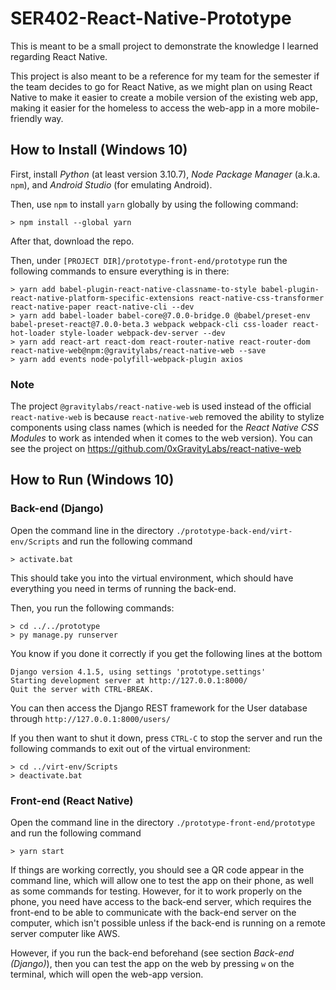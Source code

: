 # SER402-React-Native-Prototype
This is meant to be a small project to demonstrate the knowledge I learned regarding React Native.

This project is also meant to be a reference for my team for the semester if the team decides to go for React Native, as we might plan on using React Native to make it easier to create a mobile version of the existing web app, making it easier for the homeless to access the web-app in a more mobile-friendly way.

## How to Install (Windows 10)
First, install *Python* (at least version 3.10.7), *Node Package Manager* (a.k.a. `npm`), and *Android Studio* (for emulating Android).

Then, use `npm` to install `yarn` globally by using the following command:
```
> npm install --global yarn
```

After that, download the repo.

Then, under `[PROJECT DIR]/prototype-front-end/prototype` run the following commands to ensure everything is in there:

```
> yarn add babel-plugin-react-native-classname-to-style babel-plugin-react-native-platform-specific-extensions react-native-css-transformer react-native-paper react-native-cli --dev
> yarn add babel-loader babel-core@7.0.0-bridge.0 @babel/preset-env babel-preset-react@7.0.0-beta.3 webpack webpack-cli css-loader react-hot-loader style-loader webpack-dev-server --dev
> yarn add react-art react-dom react-router-native react-router-dom react-native-web@npm:@gravitylabs/react-native-web --save
> yarn add events node-polyfill-webpack-plugin axios
```

### Note
The project `@gravitylabs/react-native-web` is used instead of the official `react-native-web` is because `react-native-web` removed the ability to stylize components using class names (which is needed for the *React Native CSS Modules* to work as intended when it comes to the web version). You can see the project on https://github.com/0xGravityLabs/react-native-web

## How to Run (Windows 10)

### Back-end (Django)
Open the command line in the directory `./prototype-back-end/virt-env/Scripts` and run the following command

```
> activate.bat
```

This should take you into the virtual environment, which should have everything you need in terms of running the back-end.

Then, you run the following commands:
```
> cd ../../prototype
> py manage.py runserver
```

You know if you done it correctly if you get the following lines at the bottom
```
Django version 4.1.5, using settings 'prototype.settings'
Starting development server at http://127.0.0.1:8000/
Quit the server with CTRL-BREAK.
```

You can then access the Django REST framework for the User database through `http://127.0.0.1:8000/users/`

If you then want to shut it down, press `CTRL-C` to stop the server and run the following commands to exit out of the virtual environment:
```
> cd ../virt-env/Scripts
> deactivate.bat
```

### Front-end (React Native)
Open the command line in the directory `./prototype-front-end/prototype` and run the following command

```
> yarn start
```

If things are working correctly, you should see a QR code appear in the command line, which will allow one to test the app on their phone, as well as some commands for testing. However, for it to work properly on the phone, you need have access to the back-end server, which requires the front-end to be able to communicate with the back-end server on the computer, which isn't possible unless if the back-end is running on a remote server computer like AWS.

However, if you run the back-end beforehand (see section *Back-end (Django)*), then you can test the app on the web by pressing `w` on the terminal, which will open the web-app version.